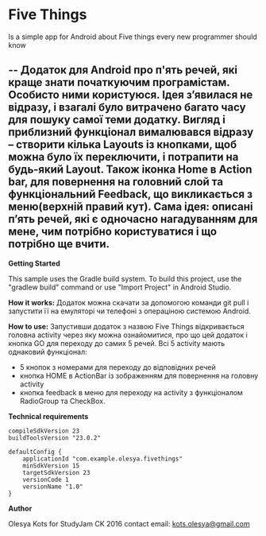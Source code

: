 # **Five Things**
Is a simple app for Android  about 
Five things every new programmer should know

--
Додаток для Android про п'ять речей, які краще знати початкуючим програмістам.
Особисто ними користуюся.
Ідея з’явилася не відразу, і взагалі було витрачено багато часу для пошуку самої теми додатку. Вигляд і приблизний функціонал вималювався відразу – створити кілька Layouts із кнопками, щоб можна було їх переключити, і потрапити на будь-який Layout. Також іконка Home в Action bar, для повернення на головний слой та  функціональний Feedback, що викликається з меню(верхній правий кут).
Сама ідея:  описані п’ять речей, які є одночасно нагадуванням для мене, чим потрібно користуватися і що потрібно ще вчити. 
--

**Getting Started**

This sample uses the Gradle build system. To build this project, use the "gradlew build" command or use "Import Project" in Android Studio.

**How it works:**
Додаток можна скачати за допомогою команди git pull і запустити її на емуляторі чи телефоні з операціною системою Android.

**How to use:**
Запустивши додаток з назвою Five Things відкривається головна activity через яку можна ознайомитися, про що цей додаток і кнопка GO для переходу до самих 5 речей.
Всі 5 activity мають однаковий функціонал:
- 5 кнопок з номерами для переходу до відповідних речей
- кнопка HOME в ActionBar із зображенням для повернення на головну activity
- кнопка feedback в меню для переходу на activity з функціоналом RadioGroup та CheckBox. 

**Technical requirements**

    compileSdkVersion 23
    buildToolsVersion "23.0.2"

    defaultConfig {
        applicationId "com.example.olesya.fivethings"
        minSdkVersion 15
        targetSdkVersion 23
        versionCode 1
        versionName "1.0"
    }


**Author**

Olesya Kots for StudyJam CK 2016
contact email: kots.olesya@gmail.com